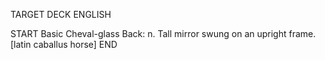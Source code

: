 TARGET DECK
ENGLISH

START
Basic
Cheval-glass
Back: n. Tall mirror swung on an upright frame. [latin caballus horse]
END
